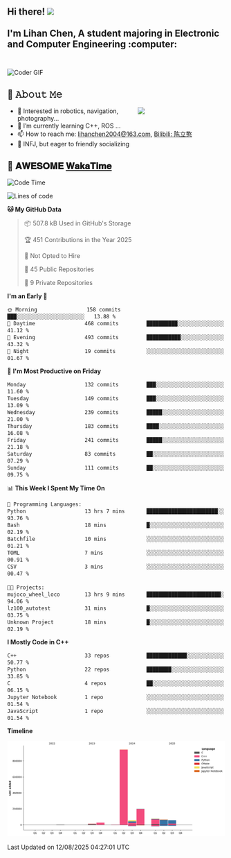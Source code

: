 <h2 align="left">
 <abc>
  <br>Hi there! <img src="https://user-images.githubusercontent.com/42378118/110234147-e3259600-7f4e-11eb-95be-0c4047144dea.gif" width="30"><br>
  <br> I'm Lihan Chen, A student majoring in Electronic and Computer Engineering :computer:<br>
  <br>
 </abc>
</h2>

<img align="center" src="https://media.giphy.com/media/SWoSkN6DxTszqIKEqv/giphy.gif" alt="Coder GIF" width="500">

## :book: 𝙰𝚋𝚘𝚞𝚝 𝙼𝚎

<img align="right" width="40%" src="https://github-readme-stats.vercel.app/api?username=LihanChen2004&show_icons=true&icon_color=CE1D2D&text_color=718096&bg_color=ffffff&hide_title=true" />

- 🌟 Interested in robotics, navigation, photography...
- 🌱 I’m currently learning C++, ROS ... 
- 📫 How to reach me: lihanchen2004@163.com, [Bilibili: 陈立憨](https://space.bilibili.com/170786212)
- 👯 INFJ, but eager to friendly socializing

## 📜 𝐀𝐖𝐄𝐒𝐎𝐌𝐄 [𝐖𝐚𝐤𝐚𝐓𝐢𝐦𝐞](https://github.com/anmol098/waka-readme-stats)

<!--START_SECTION:waka-->
![Code Time](http://img.shields.io/badge/Code%20Time-1%2C326%20hrs%2021%20mins-blue)

![Lines of code](https://img.shields.io/badge/From%20Hello%20World%20I%27ve%20Written-1.4%20million%20lines%20of%20code-blue)

**🐱 My GitHub Data** 

> 📦 507.8 kB Used in GitHub's Storage 
 > 
> 🏆 451 Contributions in the Year 2025
 > 
> 🚫 Not Opted to Hire
 > 
> 📜 45 Public Repositories 
 > 
> 🔑 9 Private Repositories 
 > 
**I'm an Early 🐤** 

```text
🌞 Morning                158 commits         ███░░░░░░░░░░░░░░░░░░░░░░   13.88 % 
🌆 Daytime                468 commits         ██████████░░░░░░░░░░░░░░░   41.12 % 
🌃 Evening                493 commits         ███████████░░░░░░░░░░░░░░   43.32 % 
🌙 Night                  19 commits          ░░░░░░░░░░░░░░░░░░░░░░░░░   01.67 % 
```
📅 **I'm Most Productive on Friday** 

```text
Monday                   132 commits         ███░░░░░░░░░░░░░░░░░░░░░░   11.60 % 
Tuesday                  149 commits         ███░░░░░░░░░░░░░░░░░░░░░░   13.09 % 
Wednesday                239 commits         █████░░░░░░░░░░░░░░░░░░░░   21.00 % 
Thursday                 183 commits         ████░░░░░░░░░░░░░░░░░░░░░   16.08 % 
Friday                   241 commits         █████░░░░░░░░░░░░░░░░░░░░   21.18 % 
Saturday                 83 commits          ██░░░░░░░░░░░░░░░░░░░░░░░   07.29 % 
Sunday                   111 commits         ██░░░░░░░░░░░░░░░░░░░░░░░   09.75 % 
```


📊 **This Week I Spent My Time On** 

```text
💬 Programming Languages: 
Python                   13 hrs 7 mins       ███████████████████████░░   93.76 % 
Bash                     18 mins             █░░░░░░░░░░░░░░░░░░░░░░░░   02.19 % 
Batchfile                10 mins             ░░░░░░░░░░░░░░░░░░░░░░░░░   01.21 % 
TOML                     7 mins              ░░░░░░░░░░░░░░░░░░░░░░░░░   00.91 % 
CSV                      3 mins              ░░░░░░░░░░░░░░░░░░░░░░░░░   00.47 % 

🐱‍💻 Projects: 
mujoco_wheel_loco        13 hrs 9 mins       ████████████████████████░   94.06 % 
lz100_autotest           31 mins             █░░░░░░░░░░░░░░░░░░░░░░░░   03.75 % 
Unknown Project          18 mins             █░░░░░░░░░░░░░░░░░░░░░░░░   02.19 % 
```

**I Mostly Code in C++** 

```text
C++                      33 repos            █████████████░░░░░░░░░░░░   50.77 % 
Python                   22 repos            ████████░░░░░░░░░░░░░░░░░   33.85 % 
C                        4 repos             ██░░░░░░░░░░░░░░░░░░░░░░░   06.15 % 
Jupyter Notebook         1 repo              ░░░░░░░░░░░░░░░░░░░░░░░░░   01.54 % 
JavaScript               1 repo              ░░░░░░░░░░░░░░░░░░░░░░░░░   01.54 % 
```



**Timeline**

![Lines of Code chart](https://raw.githubusercontent.com/LihanChen2004/LihanChen2004/main/assets/bar_graph.png)


 Last Updated on 12/08/2025 04:27:01 UTC
<!--END_SECTION:waka-->

<!--
**LihanChen2004/LihanChen2004** is a ✨ _special_ ✨ repository because its `README.md` (this file) appears on your GitHub profile.

Here are some ideas to get you started:

- 🔭 I’m currently working on ...
- 🌱 I’m currently learning ...
- 👯 I’m looking to collaborate on ...
- 🤔 I’m looking for help with ...
- 💬 Ask me about ...
- 📫 How to reach me: ...
- 😄 Pronouns: ...
- ⚡ Fun fact: ...
-->
